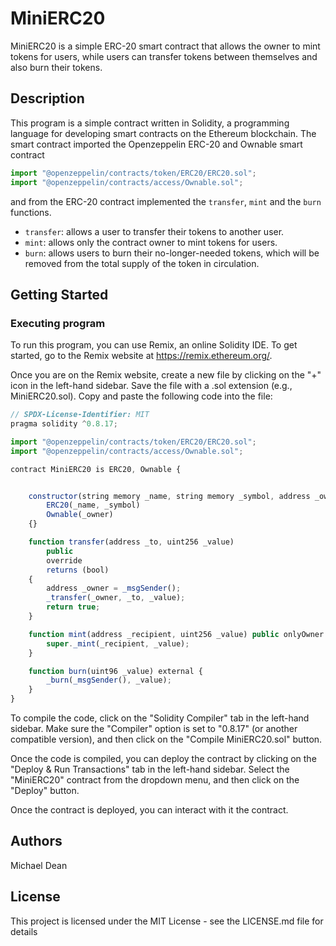 
# MiniERC20

MiniERC20 is a simple ERC-20 smart contract that allows the owner to mint tokens for users, while users can transfer tokens between themselves and also burn their tokens.

## Description

This program is a simple contract written in Solidity, a programming language for developing smart contracts on the Ethereum blockchain. The smart contract imported the Openzeppelin ERC-20  and Ownable smart contract
``` javascript
import "@openzeppelin/contracts/token/ERC20/ERC20.sol";
import "@openzeppelin/contracts/access/Ownable.sol";
```
and from the ERC-20 contract implemented the ```transfer```, ```mint``` and the ```burn``` functions.

- ```transfer```: allows a user to transfer their tokens to another user.
- ```mint```:  allows only the contract owner to mint tokens for users.
- ```burn```: allows users to burn their no-longer-needed tokens, which will be removed from the total supply of the token in circulation.

## Getting Started

### Executing program

To run this program, you can use Remix, an online Solidity IDE. To get started, go to the Remix website at https://remix.ethereum.org/.

Once you are on the Remix website, create a new file by clicking on the "+" icon in the left-hand sidebar. Save the file with a .sol extension (e.g., MiniERC20.sol). Copy and paste the following code into the file:

```javascript
// SPDX-License-Identifier: MIT
pragma solidity ^0.8.17;

import "@openzeppelin/contracts/token/ERC20/ERC20.sol";
import "@openzeppelin/contracts/access/Ownable.sol";

contract MiniERC20 is ERC20, Ownable {


    constructor(string memory _name, string memory _symbol, address _owner)
        ERC20(_name, _symbol)
        Ownable(_owner)
    {}

    function transfer(address _to, uint256 _value)
        public
        override
        returns (bool)
    {
        address _owner = _msgSender();
        _transfer(_owner, _to, _value);
        return true;
    }

    function mint(address _recipient, uint256 _value) public onlyOwner {
        super._mint(_recipient, _value);
    }

    function burn(uint96 _value) external {
        _burn(_msgSender(), _value);
    }
}
```

To compile the code, click on the "Solidity Compiler" tab in the left-hand sidebar. Make sure the "Compiler" option is set to "0.8.17" (or another compatible version), and then click on the "Compile MiniERC20.sol" button.

Once the code is compiled, you can deploy the contract by clicking on the "Deploy & Run Transactions" tab in the left-hand sidebar. Select the "MiniERC20" contract from the dropdown menu, and then click on the "Deploy" button.

Once the contract is deployed, you can interact with it the contract.

## Authors

Michael Dean

## License

This project is licensed under the MIT License - see the LICENSE.md file for details

